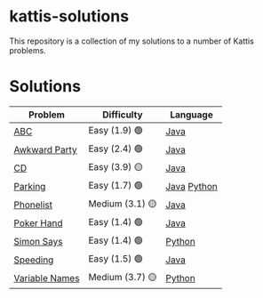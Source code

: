 # kattis-solutions
This repository is a collection of my solutions to a number of Kattis problems.

# Solutions
|  Problem | Difficulty | Language |
| -------- |  --------  | -------- |
| [ABC](https://open.kattis.com/problems/abc) |  Easy (1.9) 🟢    | [Java](https://github.com/marelpett/kattis-solutions/tree/main/solutions/abc/Main.java) |
| [Awkward Party](https://open.kattis.com/problems/awkwardparty) |  Easy (2.4) 🟢    | [Java](https://github.com/marelpett/kattis-solutions/tree/main/solutions/awkwardparty/Main.java) | 
| [CD](https://open.kattis.com/problems/cd) |  Easy (3.9) 🟡    | [Java](https://github.com/marelpett/kattis-solutions/tree/main/solutions/cd/Main.java) | 
| [Parking](https://open.kattis.com/problems/parking2) |  Easy (1.7) 🟢    | [Java](https://github.com/marelpett/kattis-solutions/tree/main/solutions/parking/Main.java) [Python](https://github.com/marelpett/kattis-solutions/tree/main/solutions/parking/Main.py) | 
| [Phonelist](https://open.kattis.com/problems/phonelist) |  Medium (3.1) 🟡    | [Java](https://github.com/marelpett/kattis-solutions/tree/main/solutions/phonelist/Main.java) | 
| [Poker Hand](https://open.kattis.com/problems/pokerhand) |  Easy (1.4) 🟢    | [Java](https://github.com/marelpett/kattis-solutions/tree/main/solutions/pokerhand/Main.java) | 
| [Simon Says](https://open.kattis.com/problems/simonsays) |  Easy (1.4) 🟢    | [Python](https://github.com/marelpett/kattis-solutions/tree/main/solutions/simonsays/main.py) | 
| [Speeding](https://open.kattis.com/problems/speeding) |  Easy (1.5) 🟢    | [Java](https://github.com/marelpett/kattis-solutions/tree/main/solutions/speeding/Main.java) | 
| [Variable Names](https://open.kattis.com/problems/variabelnamn) |  Medium (3.7) 🟡    | [Python](https://github.com/marelpett/kattis-solutions/tree/main/solutions/variablenames/main.py) | 